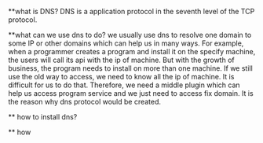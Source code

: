 **what is DNS?
DNS is a application protocol in the seventh level of the TCP protocol.

**what can we use dns to do?
we usually use dns to resolve one domain to some IP or other domains which can help us in many ways. For example,
when a programmer creates a program and install it on the specify machine, the users will call its api with the ip of
machine. But with the growth of business, the program needs to install on more than one machine. If we still use the old
way to access, we need to know all the ip of machine. It is difficult for us to do that. Therefore, we need a middle
plugin which can help us access program service and we just need to access fix domain. It is the reason why dns protocol
would be created.


** how to install dns?




** how 